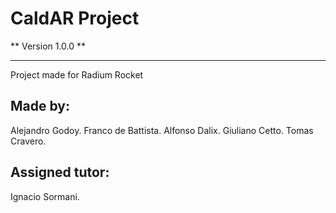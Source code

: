 # CaldAR Project

** Version 1.0.0 **

---

Project made for Radium Rocket

## Made by:

Alejandro Godoy.
Franco de Battista.
Alfonso Dalix.
Giuliano Cetto.
Tomas Cravero.

## Assigned tutor:

Ignacio Sormani.
